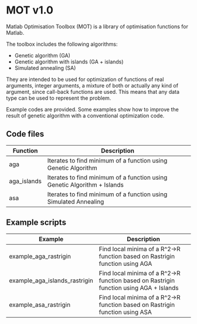 MOT v1.0
========

Matlab Optimisation Toolbox (MOT) is a library of optimisation functions for Matlab.

The toolbox includes the following algorithms:

* Genetic algorithm (GA)
* Genetic algorithm with islands (GA + islands)
* Simulated annealing (SA)

They are intended to be used for optimization of functions of real arguments, integer arguments, a mixture of both or actually any kind of argument, since call-back functions are used. This means that any data type can be used to represent the problem.

Example codes are provided. Some examples show how to improve the result of genetic algorithm with a conventional optimization code.

Code files
----------

| Function | Description
|----------|------------
| aga | Iterates to find minimum of a function using Genetic Algorithm
| aga_islands | Iterates to find minimum of a function using Genetic Algorithm + Islands
| asa | Iterates to find minimum of a function using Simulated Annealing

Example scripts
---------------

| Example | Description
|---------|------------
| example_aga_rastrigin | Find local minima of a R^2->R function based on Rastrigin function using AGA
| example_aga_islands_rastrigin | Find local minima of a R^2->R function based on Rastrigin function using AGA + Islands
| example_asa_rastrigin | Find local minima of a R^2->R function based on Rastrigin function using ASA

